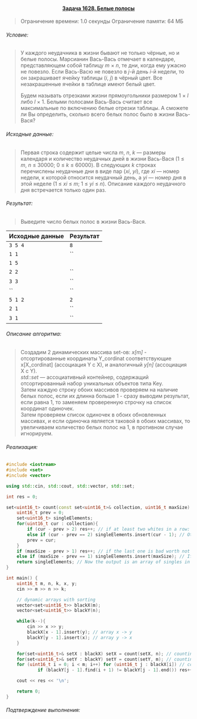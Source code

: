 #### <div align="center"> [Задача 1628. Белые полосы](https://acm.timus.ru/problem.aspx?space=1&num=1628) </div>

>Ограничение времени: 1.0 секунды
>Ограничение памяти: 64 МБ

###### Условие:

> У каждого неудачника в жизни бывают не только чёрные, но и белые полосы. Марсианин Вась-Вась отмечает в календаре, представляющем собой таблицу *m* × *n*, те дни, когда ему ужасно не повезло. Если Вась-Васю не повезло в *j*-й день *i*-й недели, то он закрашивает ячейку таблицы (*i*, *j*) в чёрный цвет. Все незакрашенные ячейки в таблице имеют белый цвет.
>
> Будем называть отрезками жизни прямоугольники размером 1 × *l* либо *l* × 1. Белыми полосами Вась-Вась считает все максимальные по включению белые отрезки таблицы. А сможете ли Вы определить, сколько всего белых полос было в жизни Вась-Вася?

###### Исходные данные:

> Первая строка содержит целые числа *m*, *n*, *k* — размеры календаря и количество неудачных дней в жизни Вась-Вася (1 ≤ *m*, *n* ≤ 30000; 0 ≤ *k* ≤ 60000). В следующих *k* строках перечислены неудачные дни в виде пар (*xi*, *yi*), где *xi* — номер недели, к которой относится неудачный день, а *yi* — номер дня в этой неделе (1 ≤ *xi* ≤ *m*; 1 ≤ *yi* ≤ *n*). Описание каждого неудачного дня встречается только один раз.

###### Результат:

> Выведите число белых полос в жизни Вась-Вася.

| Исходные данные | Результат |
|-----------------|-----------|
| `3 5 4`         | `8`       |
| `1 1 `          | ``        |
| `1 5`           | ` `       | 
| `2 2`           | ``        |
| `3 3`           | ``        |
| ``              | ``        |
| `5 1 2`         | `2`       |
| `2 1`           | ``        |
| `3 1`           | ``        |

###### Описание алгоритма:

> Создадим 2 динамических массива set-ов: *x[m]* - отсортированные координаты Y_cordinat соответствующие x[X_cordinat]  (ассоциация Y c X), и аналогичный *y[n]* (ассоциация X c Y).  
> *std::set* — ассоциативный контейнер, содержащий отсортированный набор уникальных объектов типа Key.  
> Затем каждую строку обоих массивов проверяем на наличие белых полос, если их длинна больше 1 - сразу выводим результат, если равна 1, то заменяем проверенную строчку на список координат одиночек.  
> Затем проверяем список одиночек в обоих обновленных массивах, и если одиночка является таковой в обоих массивах, то увеличиваем количество белых полос на 1, в противном случае игнорируем.  

###### Реализация:

```cpp
#include <iostream>
#include <set>
#include <vector>

using std::cin, std::cout, std::vector, std::set;

int res = 0;

set<uint16_t> count(const set<uint16_t>& collection, uint16_t maxSize) {
    uint16_t prev = 0;
    set<uint16_t> singleElements;
    for(uint16_t cur : collection){
        if (cur - prev > 2) res++; // if at least two whites in a row: res++
        else if (cur - prev == 2) singleElements.insert(cur - 1); // Otherwise, add to the cells-singles array
        prev = cur;
    }
    if (maxSize - prev > 1) res++; // if the last one is bad worth not extreme: res++
    else if (maxSize - prev == 1) singleElements.insert(maxSize); // If penultimate, then add to the cells-singles array
    return singleElements; // Now the output is an array of singles in a specific line / row
}

int main() {
    uint16_t m, n, k, x, y;
    cin >> m >> n >> k;

    // dynamic arrays with sorting
    vector<set<uint16_t>> blackX(m);
    vector<set<uint16_t>> blackY(n);

    while(k--){
        cin >> x >> y;
        blackX[x - 1].insert(y); // array х -> у
        blackY[y - 1].insert(x); // array y -> x
    }

    for(set<uint16_t>& setX : blackX) setX = count(setX, n); // counting stripes on x
    for(set<uint16_t>& setY : blackY) setY = count(setY, m); // counting stripes on y
    for (uint16_t i = 0; i < m; i++) for (uint16_t j : blackX[i]) // counting the cells-singles
            if (blackY[j - 1].find(i + 1) != blackY[j - 1].end()) res++;

    cout << res << '\n';

    return 0;
}
```

###### Подтверждение выполнения:
